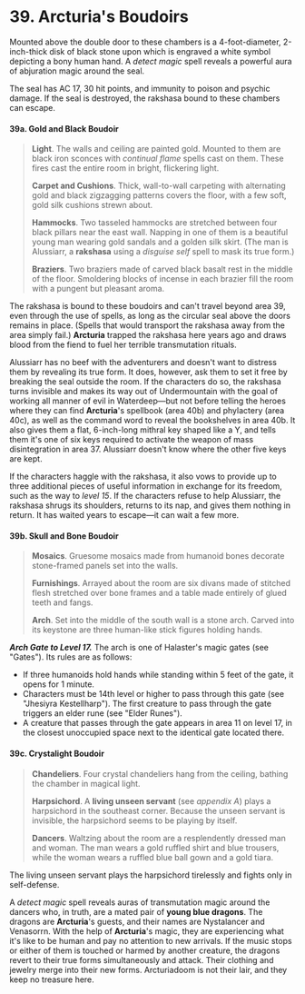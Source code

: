 # 39. Arcturia's Boudoirs

Mounted above the double door to these chambers is a 4-foot-diameter, 2-inch-thick disk of black stone upon which is engraved a white symbol depicting a bony human hand. A *detect magic* spell reveals a powerful aura of abjuration magic around the seal.

The seal has AC 17, 30 hit points, and immunity to poison and psychic damage. If the seal is destroyed, the rakshasa bound to these chambers can escape.

#### 39a. Gold and Black Boudoir

>**Light**. The walls and ceiling are painted gold. Mounted to them are black iron sconces with *continual flame* spells cast on them. These fires cast the entire room in bright, flickering light.
>
>**Carpet and Cushions**. Thick, wall-to-wall carpeting with alternating gold and black zigzagging patterns covers the floor, with a few soft, gold silk cushions strewn about.
>
>**Hammocks**. Two tasseled hammocks are stretched between four black pillars near the east wall. Napping in one of them is a beautiful young man wearing gold sandals and a golden silk skirt. (The man is Alussiarr, a **rakshasa** using a *disguise self* spell to mask its true form.)
>
>**Braziers**. Two braziers made of carved black basalt rest in the middle of the floor. Smoldering blocks of incense in each brazier fill the room with a pungent but pleasant aroma.
>

The rakshasa is bound to these boudoirs and can't travel beyond area 39, even through the use of spells, as long as the circular seal above the doors remains in place. (Spells that would transport the rakshasa away from the area simply fail.) **Arcturia** trapped the rakshasa here years ago and draws blood from the fiend to fuel her terrible transmutation rituals.

Alussiarr has no beef with the adventurers and doesn't want to distress them by revealing its true form. It does, however, ask them to set it free by breaking the seal outside the room. If the characters do so, the rakshasa turns invisible and makes its way out of Undermountain with the goal of working all manner of evil in Waterdeep—but not before telling the heroes where they can find **Arcturia**'s spellbook (area 40b) and phylactery (area 40c), as well as the command word to reveal the bookshelves in area 40b. It also gives them a flat, 6-inch-long mithral key shaped like a Y, and tells them it's one of six keys required to activate the weapon of mass disintegration in area 37. Alussiarr doesn't know where the other five keys are kept.

If the characters haggle with the rakshasa, it also vows to provide up to three additional pieces of useful information in exchange for its freedom, such as the way to *level 15*. If the characters refuse to help Alussiarr, the rakshasa shrugs its shoulders, returns to its nap, and gives them nothing in return. It has waited years to escape—it can wait a few more.

#### 39b. Skull and Bone Boudoir

>**Mosaics**. Gruesome mosaics made from humanoid bones decorate stone-framed panels set into the walls.
>
>**Furnishings**. Arrayed about the room are six divans made of stitched flesh stretched over bone frames and a table made entirely of glued teeth and fangs.
>
>**Arch**. Set into the middle of the south wall is a stone arch. Carved into its keystone are three human-like stick figures holding hands.
>

***Arch Gate to Level 17.*** The arch is one of Halaster's magic gates (see "Gates"). Its rules are as follows:

- If three humanoids hold hands while standing within 5 feet of the gate, it opens for 1 minute.
- Characters must be 14th level or higher to pass through this gate (see "Jhesiyra Kestellharp"). The first creature to pass through the gate triggers an elder rune (see "Elder Runes").
- A creature that passes through the gate appears in area 11 on level 17, in the closest unoccupied space next to the identical gate located there.

#### 39c. Crystalight Boudoir

>**Chandeliers**. Four crystal chandeliers hang from the ceiling, bathing the chamber in magical light.
>
>**Harpsichord**. A **living unseen servant** (see *appendix A*) plays a harpsichord in the southeast corner. Because the unseen servant is invisible, the harpsichord seems to be playing by itself.
>
>**Dancers**. Waltzing about the room are a resplendently dressed man and woman. The man wears a gold ruffled shirt and blue trousers, while the woman wears a ruffled blue ball gown and a gold tiara.
>

The living unseen servant plays the harpsichord tirelessly and fights only in self-defense.

A *detect magic* spell reveals auras of transmutation magic around the dancers who, in truth, are a mated pair of **young blue dragons**. The dragons are **Arcturia**'s guests, and their names are Nystalancer and Venasorrn. With the help of **Arcturia**'s magic, they are experiencing what it's like to be human and pay no attention to new arrivals. If the music stops or either of them is touched or harmed by another creature, the dragons revert to their true forms simultaneously and attack. Their clothing and jewelry merge into their new forms. Arcturiadoom is not their lair, and they keep no treasure here.